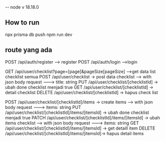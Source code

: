 -- node v 18.18.0

## How to run

npx prisma db push
npm run dev

## route yang ada

POST /api/auth/register --> register
POST /api/auth/login -->login

GET /api/user/checklist?page=[page]&pageSize[pageSize] -->get data list checklist semua
POST /api/user/checklist -> post data checklist
--> with json body request
---> title: string
PUT /api/user/checklist/[checklistId] -> ubah done checklist menjadi true
GET /api/user/checklist/[checklistId] -> detail checklist
DELETE /api/user/checklist/[checklistId] -> hapus check list

POST /api/user/checklist/[checklistId]/items -> create items
--> with json body request
---> items: string
PUT /api/user/checklist/[checklistId]/items/[itemsId] -> ubah done checklist menjadi true
PATCH /api/user/checklist/[checklistId]/items/[itemsId] -> ubah items checklist 
--> with json body request
---> items: string
GET /api/user/checklist/[checklistId]/items/[itemsId] -> get detaill item
DELETE /api/user/checklist/[checklistId]/items/[itemsId]-> hapus detail items
